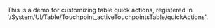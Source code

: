 This is a demo for customizing table quick actions, registered in '/System/UI/Table/Touchpoint_activeTouchpointsTable/quickActions'.
